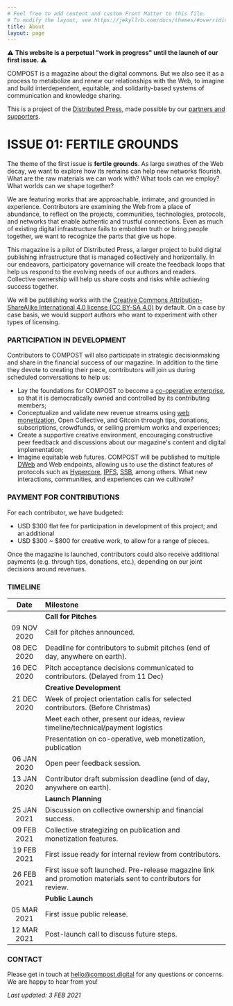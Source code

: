 ```yaml
---
# Feel free to add content and custom Front Matter to this file.
# To modify the layout, see https://jekyllrb.com/docs/themes/#overriding-theme-defaults
title: About
layout: page
---
```


⚠️ **This website is a perpetual "work in progress" until the launch of our first issue.** ⚠️

COMPOST is a magazine about the digital commons. But we also see it as a process to metabolize and renew our relationships with the Web, to imagine and build interdependent, equitable, and solidarity-based systems of communication and knowledge sharing.

This is a project of the [Distributed Press](https://distributed.press), made possible by our [partners and supporters](./about.html#partners-and-supporters).

# ISSUE 01: FERTILE GROUNDS

The theme of the first issue is **fertile grounds**. As large swathes of the Web decay, we want to explore how its remains can help new networks flourish. What are the raw materials we can work with? What tools can we employ? What worlds can we shape together?

We are featuring works that are approachable, intimate, and grounded in experience. Contributors are examining the Web from a place of abundance, to reflect on the projects, communities, technologies, protocols, and networks that enable authentic and trustful connections. Even as much of existing digital infrastructure fails to embolden truth or bring people together, we want to recognize the parts that give us hope.

This magazine is a pilot of Distributed Press, a larger project to build digital publishing infrastructure that is managed collectively and horizontally. In our endeavors, participatory governance will create the feedback loops that help us respond to the evolving needs of our authors and readers. Collective ownership will help us share costs and risks while achieving success together.

We will be publishing works with the [Creative Commons Attribution-ShareAlike International 4.0 license (CC BY-SA 4.0)](https://creativecommons.org/licenses/by-sa/4.0/) by default. On a case by case basis, we would support authors who want to experiment with other types of licensing.

### PARTICIPATION IN DEVELOPMENT

Contributors to COMPOST will also participate in strategic decisionmaking and share in the financial success of our magazine. In addition to the time they devote to creating their piece, contributors will join us during scheduled conversations to help us:

- Lay the foundations for COMPOST to become a [co-operative enterprise](https://www.ica.coop/en/cooperatives/what-is-a-cooperative), so that it is democratically owned and controlled by its contributing members;
- Conceptualize and validate new revenue streams using [web monetization](https://webmonetization.org/), Open Collective, and Gitcoin through tips, donations, subscriptions, crowdfunds, or selling premium works and experiences;
- Create a supportive creative environment, encouraging constructive peer feedback and discussions about our magazine's content and digital implementation;
- Imagine equitable web futures. COMPOST will be published to multiple [DWeb](https://breakermag.com/the-decentralized-web-explained-in-words-you-can-understand/) and Web endpoints, allowing us to use the distinct features of protocols such as [Hypercore](https://hypercore-protocol.org), [IPFS](https://ipfs.io), [SSB](https://scuttlebutt.nz/), among others. What new interactions, communities, and experiences can we cultivate?

### PAYMENT FOR CONTRIBUTIONS

For each contributor, we have budgeted:

- USD $300 flat fee for participation in development of this project; and an additional
- USD $300 ~ $800 for creative work, to allow for a range of pieces.

Once the magazine is launched, contributors could also receive additional payments (e.g. through tips, donations, etc.), depending on our joint decisions around revenues.

### TIMELINE

|    Date     | Milestone                                                                                                     |
| :---------: | :------------------------------------------------------------------------------------------------------------ |
|             | **Call for Pitches**                                                                                          |
| 09 NOV 2020 | Call for pitches announced.                                                                                   |
| 08 DEC 2020 | Deadline for contributors to submit pitches (end of day, anywhere on earth).                                  |
| 16 DEC 2020 | Pitch acceptance decisions communicated to contributors. (Delayed from 11 Dec)                                |
|             | **Creative Development**                                                                                      |
| 21 DEC 2020 | Week of project orientation calls for selected contributors. (Before Christmas)                               |
|             | Meet each other, present our ideas, review timeline/technical/payment logistics                               |
|             | Presentation on co-operative, web monetization, publication                                                   |
| 06 JAN 2020 | Open peer feedback session.                                                                                   |
| 13 JAN 2020 | Contributor draft submission deadline (end of day, anywhere on earth).                                        |
|             | **Launch Planning**                                                                                           |
| 25 JAN 2021 | Discussion on collective ownership and financial success.                                                     |
| 09 FEB 2021 | Collective strategizing on publication and monetization features.                                             |
| 19 FEB 2021 | First issue ready for internal review from contributors.                                                      |
| 26 FEB 2021 | First issue soft launched. Pre-release magazine link and promotion materials sent to contributors for review. |
|             | **Public Launch**                                                                                             |
| 05 MAR 2021 | First issue public release.                                                                                   |
| 12 MAR 2021 | Post-launch call to discuss future steps.                                                                     |


### CONTACT

Please get in touch at [hello@compost.digital](mailto:hello@compost.digital) for any questions or concerns. We are happy to hear from you!

_Last updated: 3 FEB 2021_
